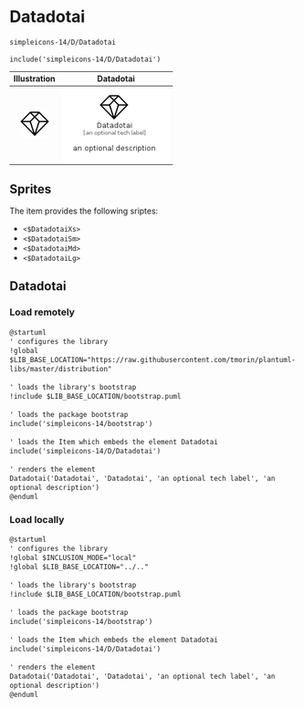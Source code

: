 # Datadotai


```text
simpleicons-14/D/Datadotai
```

```text
include('simpleicons-14/D/Datadotai')
```



| Illustration | Datadotai |
| :---: | :---: |
| ![illustration for Illustration](../../simpleicons-14/D/Datadotai.png) | ![illustration for Datadotai](../../simpleicons-14/D/Datadotai.Local.png) |



## Sprites
The item provides the following sriptes:

- `<$DatadotaiXs>`
- `<$DatadotaiSm>`
- `<$DatadotaiMd>`
- `<$DatadotaiLg>`





## Datadotai

### Load remotely
```plantuml
@startuml
' configures the library
!global $LIB_BASE_LOCATION="https://raw.githubusercontent.com/tmorin/plantuml-libs/master/distribution"

' loads the library's bootstrap
!include $LIB_BASE_LOCATION/bootstrap.puml

' loads the package bootstrap
include('simpleicons-14/bootstrap')

' loads the Item which embeds the element Datadotai
include('simpleicons-14/D/Datadotai')

' renders the element
Datadotai('Datadotai', 'Datadotai', 'an optional tech label', 'an optional description')
@enduml
```

### Load locally
```plantuml
@startuml
' configures the library
!global $INCLUSION_MODE="local"
!global $LIB_BASE_LOCATION="../.."

' loads the library's bootstrap
!include $LIB_BASE_LOCATION/bootstrap.puml

' loads the package bootstrap
include('simpleicons-14/bootstrap')

' loads the Item which embeds the element Datadotai
include('simpleicons-14/D/Datadotai')

' renders the element
Datadotai('Datadotai', 'Datadotai', 'an optional tech label', 'an optional description')
@enduml
```

